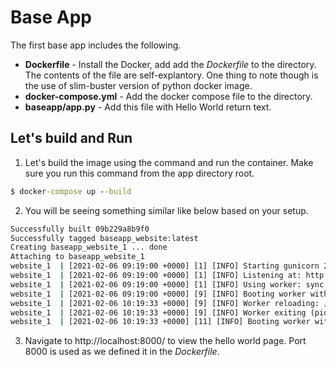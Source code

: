 # Base App
The first base app includes the following. 
- **Dockerfile** - Install the Docker, add add the *Dockerfile* to the directory. The contents of the file are self-explantory. One thing to note though is the use of slim-buster version of python docker image. 
- **docker-compose.yml** - Add the docker compose file to the directory. 
- **baseapp/app.py** - Add this file with Hello World return text. 

## Let's build and Run
1. Let's build the image using the command and run the container. Make sure you run this command from the app directory root. 

```cmd
$ docker-compose up --build
```
2. You will be seeing something similar like below based on your setup. 
```cmd 
Successfully built 09b229a8b9f0
Successfully tagged baseapp_website:latest
Creating baseapp_website_1 ... done
Attaching to baseapp_website_1
website_1  | [2021-02-06 09:19:00 +0000] [1] [INFO] Starting gunicorn 20.0.4
website_1  | [2021-02-06 09:19:00 +0000] [1] [INFO] Listening at: http://0.0.0.0:8000 (1)
website_1  | [2021-02-06 09:19:00 +0000] [1] [INFO] Using worker: sync
website_1  | [2021-02-06 09:19:00 +0000] [9] [INFO] Booting worker with pid: 9
website_1  | [2021-02-06 10:19:33 +0000] [9] [INFO] Worker reloading: /baseapp/baseapp/app.py modified
website_1  | [2021-02-06 10:19:33 +0000] [9] [INFO] Worker exiting (pid: 9)
website_1  | [2021-02-06 10:19:33 +0000] [11] [INFO] Booting worker with pid: 11
```
3. Navigate to http://localhost:8000/ to view the hello world page. Port 8000 is used as we defined it in the *Dockerfile*. 

